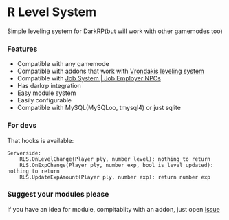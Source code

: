 # R Level System
Simple leveling system for DarkRP(but will work with other gamemodes too)

### Features
* Compatible with any gamemode
* Compatible with addons that work with [Vrondakis leveling system](https://github.com/vrondakis/Leveling-System)
* Compatible with [Job System | Job Employer NPCs](https://www.gmodstore.com/market/view/4569)
* Has darkrp integration
* Easy module system
* Easily configurable
* Compatible with MySQL(MySQLoo, tmysql4) or just sqlite

### For devs
That hooks is available:
```
Serverside:
	RLS.OnLevelChange(Player ply, number level): nothing to return
	RLS.OnExpChange(Player ply, number exp, bool is_level_updated): nothing to return
	RLS.UpdateExpAmount(Player ply, number exp): return number exp
```

### Suggest your modules please
If you have an idea for module, compitablity with an addon, just open [Issue](https://github.com/Roni-sl/R-Leveling-System/issues/new)
